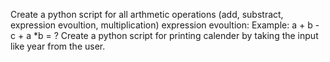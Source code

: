 Create a python script for all arthmetic operations (add, substract, expression evoultion, multiplication)
 expression evoultion: Example: a + b - c + a *b = ?
Create a python script for printing calender by taking the input like year from the user.
